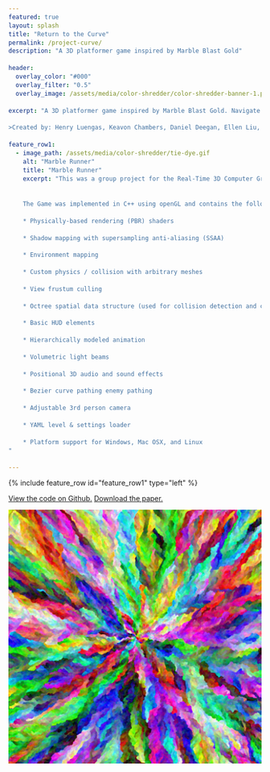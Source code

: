 ```yaml
---
featured: true
layout: splash
title: "Return to the Curve"
permalink: /project-curve/
description: "A 3D platformer game inspired by Marble Blast Gold"

header:
  overlay_color: "#000"
  overlay_filter: "0.5"
  overlay_image: /assets/media/color-shredder/color-shredder-banner-1.png

excerpt: "A 3D platformer game inspired by Marble Blast Gold. Navigate a marble through a series of enemies and obstacles to reach the goal at the end of each level in the shortest time possible!

>Created by: Henry Luengas, Keavon Chambers, Daniel Deegan, Ellen Liu, Connor Virostek"

feature_row1:
  - image_path: /assets/media/color-shredder/tie-dye.gif
    alt: "Marble Runner"
    title: "Marble Runner"
    excerpt: "This was a group project for the Real-Time 3D Computer Graphics Software course. In this class we came up with pitches for 3D games and then formed project groups around the most popular ideas. My pitch was Return to the Curve, a Marble Blast Gold clone where the protagaonost marbella has been transported to a strange flat world. Marbella must make it back to her nice curvy world by completeing the levels and avoiding evil cube-bots. Ultimately most of the plot was eventually lost in the rush to implement graphical features for the class, but in the end we ended up with a fun 3 level platformer.
    

    The Game was implemented in C++ using openGL and contains the following features: 
    
    * Physically-based rendering (PBR) shaders

    * Shadow mapping with supersampling anti-aliasing (SSAA)
    
    * Environment mapping
    
    * Custom physics / collision with arbitrary meshes
    
    * View frustum culling
    
    * Octree spatial data structure (used for collision detection and culling)
    
    * Basic HUD elements
    
    * Hierarchically modeled animation
    
    * Volumetric light beams
    
    * Positional 3D audio and sound effects
    
    * Bezier curve pathing enemy pathing
    
    * Adjustable 3rd person camera
    
    * YAML level & settings loader
    
    * Platform support for Windows, Mac OSX, and Linux
"  

---
```


{% include feature_row id="feature_row1" type="left" %}

<a href="https://github.com/HBot106/color-shredder" class="btn btn--primary btn--x-large">View the code on Github.</a>
<a href="/assets/documents/Tie_Dye_Pixel_Art_Generation.pdf" class="btn btn--primary btn--x-large">Download the paper.</a>

![tie-dye](/assets/media/color-shredder/d500-q2-c8-opencl-multi.png)